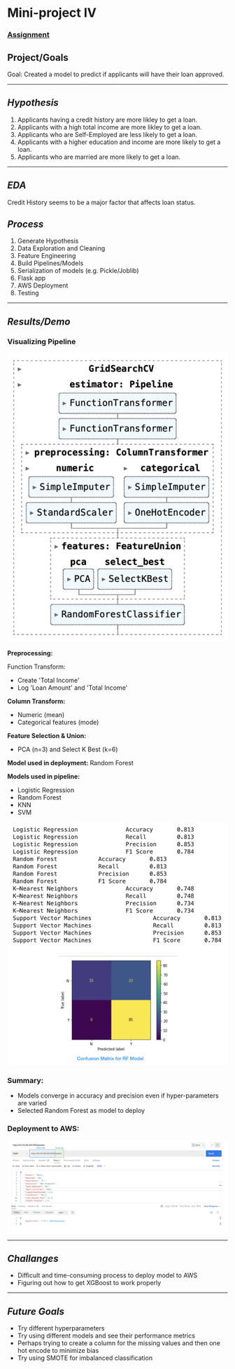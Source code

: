 # Mini-project IV

### [Assignment](assignment.md)

## Project/Goals
Goal:  Created a model to predict if applicants will have their loan approved.

---

## _Hypothesis_

1. Applicants having a credit history are more likley to get a loan. 
2. Applicants with a high total income are more likley to get a loan. 
3. Applicants who are Self-Employed are less likely to get a loan.
4. Applicants with a higher education and income are more likely to get a loan.
5. Applicants who are married are more likely to get a loan.

---

## _EDA_
Credit History seems to be a major factor that affects loan status. 

## _Process_
1. Generate Hypothesis
2. Data Exploration and Cleaning 
3. Feature Engineering 
4. Build Pipelines/Models
5. Serialization of models (e.g. Pickle/Joblib)
6. Flask app
7. AWS Deployment
8. Testing

--- 
## _Results/Demo_

### __Visualizing Pipeline__
![Visualizing Pipeline](images/pipeline-viz.png)

__Preprocessing:__

Function Transform:
- Create 'Total Income'
- Log 'Loan Amount' and 'Total Income' 

__Column Transform:__
- Numeric (mean)
- Categorical features  (mode) 

__Feature Selection & Union:__
- PCA (n=3) and Select K Best (k=6)


__Model used in deployment:__ Random Forest


__Models used in pipeline:__
- Logistic Regression
- Random Forest
- KNN
- SVM

![Model Perfomance Metrics & Confusion Matrix](images/model-performance-confusion-matrix.png)

### __Summary:__
- Models converge in accuracy and precision even if hyper-parameters are varied
- Selected Random Forest as model to deploy

### __Deployment to AWS:__

![Deployment](images/deployment.png)


---

## _Challanges_
- Difficult and time-consuming process to deploy model to AWS
- Figuring out how to get XGBoost to work properly

---

## _Future Goals_
- Try different hyperparameters
- Try using different models and see their performance metrics
- Perhaps trying to create a column for the missing values and then one hot encode to minimize bias
- Try using SMOTE for imbalanced classification 